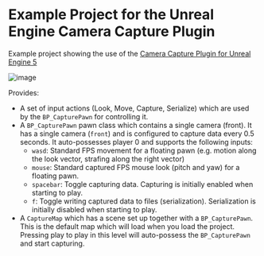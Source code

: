# Example Project for the Unreal Engine Camera Capture Plugin

Example project showing the use of the [Camera Capture Plugin for Unreal
Engine 5](https://github.com/finger563/unreal-camera-capture)

![image](https://github.com/finger563/unreal-camera-capture-example/assets/213467/eec72979-80be-4d82-9377-1977e681f960)

Provides:
- A set of input actions (Look, Move, Capture, Serialize) which are used by the
  `BP_CapturePawn` for controlling it.
- A `BP_CapturePawn` pawn class which contains a single camera (front). It has a
  single camera (`front`) and is configured to capture data every 0.5 seconds.
  It auto-possesses player 0 and supports the following inputs:
  - `wasd`: Standard FPS movement for a floating pawn (e.g. motion along the
    look vector, strafing along the right vector)
  - `mouse`: Standard captured FPS mouse look (pitch and yaw) for a floating
    pawn.
  - `spacebar`: Toggle capturing data. Capturing is initially enabled when
    starting to play.
  - `f`: Toggle writing captured data to files (serialization). Serialization is
    initially disabled when starting to play.
- A `CaptureMap` which has a scene set up together with a `BP_CapturePawn`. This
  is the default map which will load when you load the project. Pressing play to
  play in this level will auto-possess the `BP_CapturePawn` and start capturing.
